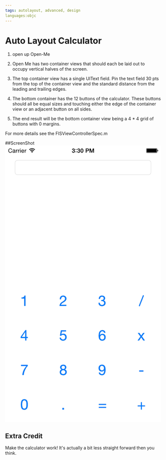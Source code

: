```yaml
---
tags: autolayout, advanced, design
languages:objc
---
```

# Auto Layout Calculator

  1. open up Open-Me
  2. Open Me has two container views that should each be laid out to occupy vertical halves of the screen.  
  3. The top container view has a single UIText field.  Pin the text field 30 pts from the top of the container view and the standard distance from the leading and trailing edges.
  4. The bottom container has the 12 buttons of the calculator.  These buttons should all be equal sizes and touching either the edge of the container view or an adjacent button on all sides.  

  5.  The end result will be the bottom container view being a 4 * 4 grid of buttons with 0 margins.

  For more details see the FISViewControllerSpec.m

  ##ScreenShot
  ![Alt text](screenshot.png?raw=true "Optional Title")
## Extra Credit

  Make the calculator work! It's actually a bit less straight forward then you think.
